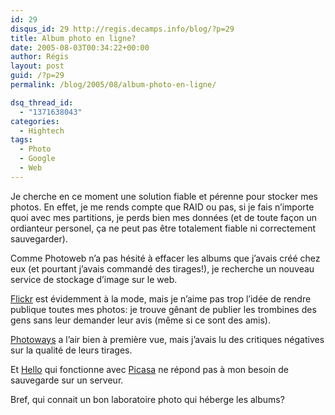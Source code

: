 ```yaml
---
id: 29
disqus_id: 29 http://regis.decamps.info/blog/?p=29
title: Album photo en ligne?
date: 2005-08-03T00:34:22+00:00
author: Régis
layout: post
guid: /?p=29
permalink: /blog/2005/08/album-photo-en-ligne/

dsq_thread_id:
  - "1371638043"
categories:
  - Hightech
tags:
  - Photo
  - Google
  - Web
---
```

Je cherche en ce moment une solution fiable et pérenne pour stocker mes photos. En effet, je me rends compte que RAID ou pas, si je fais n’importe quoi avec mes partitions, je perds bien mes données (et de toute façon un ordianteur personel, ça ne peut pas être totalement fiable ni correctement sauvegarder).

Comme Photoweb n’a pas hésité à effacer les albums que j’avais créé chez eux (et pourtant j’avais commandé des tirages!), je recherche un nouveau service de stockage d’image sur le web. 

[Flickr](http://www.flickr.com/) est évidemment à la mode, mais je n’aime pas trop l’idée de rendre publique toutes mes photos: je trouve gênant de publier les trombines des gens sans leur demander leur avis (même si ce sont des amis).

[Photoways](http://www.photoways.com) a l’air bien à première vue, mais j’avais lu des critiques négatives sur la qualité de leurs tirages.

Et [Hello](http://www.hello.com) qui fonctionne avec [Picasa](http://regisnews.blogspot.com/2005/07/picasa-fonctionne-aussi-sous-linux_31.html) ne répond pas à mon besoin de sauvegarde sur un serveur.

Bref, qui connait un bon laboratoire photo qui héberge les albums?
